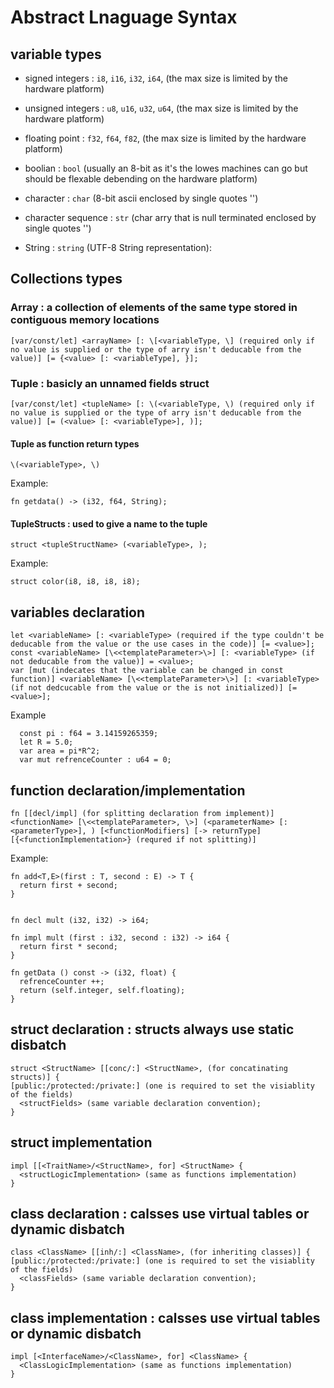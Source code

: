 # Abstract Lnaguage Syntax

## variable types

- signed integers : `i8`, `i16`, `i32`, `i64`, (the max size is limited by the hardware platform)

- unsigned integers : `u8`, `u16`, `u32`, `u64`, (the max size is limited by the hardware platform)
  
- floating point : `f32`, `f64`, `f82`, (the max size is limited by the hardware platform)
  
- boolian : `bool` (usually an 8-bit as it's the lowes machines can go but should be flexable debending on the hardware platform)
  
- character : `char` (8-bit ascii enclosed by single quotes '')
  
- character sequence : `str` (char arry that is null terminated enclosed by single quotes '')
  
- String : `string` (UTF-8 String representation):

## Collections types

### Array :  a collection of elements of the same type stored in contiguous memory locations

  ```Abstract
  [var/const/let] <arrayName> [: \[<variableType, \] (required only if no value is supplied or the type of arry isn't deducable from the value)] [= {<value> [: <variableType], }];
  ```

### Tuple : basicly an unnamed fields struct

  ```Abstract 
  [var/const/let] <tupleName> [: \(<variableType, \) (required only if no value is supplied or the type of arry isn't deducable from the value)] [= (<value> [: <variableType>], )];
  ```

#### Tuple as function return types

  ```Abstract
  \(<variableType>, \)
  ```

  Example:
  
  ```Abstract
  fn getdata() -> (i32, f64, String);
  ```

#### TupleStructs : used to give a name to the tuple

  ```Abstract
  struct <tupleStructName> (<variableType>, );
  ```
  
  Example:
  
  ```Abstract
  struct color(i8, i8, i8, i8);
  ```

## variables declaration 

  ```Abstract
  let <variableName> [: <variableType> (required if the type couldn't be deducable from the value or the use cases in the code)] [= <value>];
  const <variableName> [\<<templateParameter>\>] [: <variableType> (if not deducable from the value)] = <value>;
  var [mut (indecates that the variable can be changed in const function)] <variableName> [\<<templateParameter>\>] [: <variableType> (if not dedcucable from the value or the is not initialized)] [= <value>];
  ```

  Example
  
  ```Abstract
    const pi : f64 = 3.14159265359;
    let R = 5.0;
    var area = pi*R^2;
    var mut refrenceCounter : u64 = 0;
  ```

## function declaration/implementation
  
  ```Abstract
  fn [[decl/impl] (for splitting declaration from implement)] <functionName> [\<<templateParameter>, \>] (<parameterName> [: <parameterType>], ) [<functionModifiers] [-> returnType] [{<functionImplementation>} (requred if not splitting)]
  ```
  
  Example:

  ```Abstract
  fn add<T,E>(first : T, second : E) -> T {
    return first + second;
  }


  fn decl mult (i32, i32) -> i64;

  fn impl mult (first : i32, second : i32) -> i64 {
    return first * second;
  }
  
  fn getData () const -> (i32, float) {
    refrenceCounter ++;
    return (self.integer, self.floating);
  }
  ```

## struct declaration : structs always use static disbatch

  ```Abstract
  struct <StructName> [[conc/:] <StructName>, (for concatinating structs)] {
  [public:/protected:/private:] (one is required to set the visiablity of the fields)
    <structFields> (same variable declaration convention);
  }
  ```

## struct implementation

  ```Abstract
  impl [[<TraitName>/<StructName>, for] <StructName> {
    <structLogicImplementation> (same as functions implementation)
  }
  ```

## class declaration : calsses use virtual tables or dynamic disbatch

  ```Abstract
  class <ClassName> [[inh/:] <ClassName>, (for inheriting classes)] {
  [public:/protected:/private:] (one is required to set the visiablity of the fields)
    <classFields> (same variable declaration convention);
  }
  ```

## class implementation : calsses use virtual tables or dynamic disbatch

  ```Abstract
  impl [<InterfaceName>/<ClassName>, for] <ClassName> {
    <ClassLogicImplementation> (same as functions implementation) 
  }
  ```
